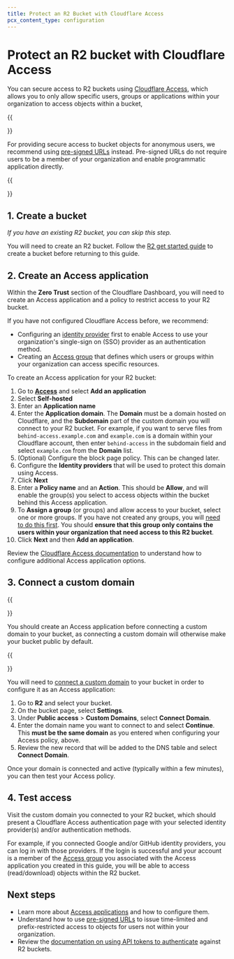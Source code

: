 ```yaml
---
title: Protect an R2 Bucket with Cloudflare Access
pcx_content_type: configuration
---
```


# Protect an R2 bucket with Cloudflare Access

You can secure access to R2 buckets using [Cloudflare Access](/cloudflare-one/applications/configure-apps/), which allows you to only allow specific users, groups or applications within your organization to access objects within a bucket,

{{<Aside type="note">}}

For providing secure access to bucket objects for anonymous users, we recommend using [pre-signed URLs](/r2/api/s3/presigned-urls/) instead. Pre-signed URLs do not require users to be a member of your organization and enable programmatic application directly.

{{</Aside>}}

## 1. Create a bucket

_If you have an existing R2 bucket, you can skip this step._

You will need to create an R2 bucket. Follow the [R2 get started guide](/r2/get-started/) to create a bucket before returning to this guide.

## 2. Create an Access application

Within the **Zero Trust** section of the Cloudflare Dashboard, you will need to create an Access application and a policy to restrict access to your R2 bucket.

If you have not configured Cloudflare Access before, we recommend:

* Configuring an [identity provider](/cloudflare-one/identity/) first to enable Access to use your organization's single-sign on (SSO) provider as an authentication method.
* Creating an [Access group](/cloudflare-one/identity/users/groups/#access-groups) that defines which users or groups within your organization can access specific resources.

To create an Access application for your R2 bucket:

1. Go to [**Access**](https://one.dash.cloudflare.com/?to=/:account/access/apps) and select **Add an application**
2. Select **Self-hosted**
3. Enter an **Application name**
4. Enter the **Application domain**. The **Domain** must be a domain hosted on Cloudflare, and the **Subdomain** part of the custom domain you will connect to your R2 bucket. For example, if you want to serve files from `behind-access.example.com` and `example.com` is a domain within your Cloudflare account, then enter `behind-access` in the subdomain field and select `example.com` from the **Domain** list. 
5. (Optional) Configure the block page policy. This can be changed later.
6. Configure the **Identity providers** that will be used to protect this domain using Access.
7. Click **Next**
8. Enter a **Policy name** and an **Action**. This should be **Allow**, and will enable the group(s) you select to access objects within the bucket behind this Access application.
9. To **Assign a group** (or groups) and allow access to your bucket, select one or more groups. If you have not created any groups, you will [need to do this first](/cloudflare-one/identity/users/groups/#access-groups). You should **ensure that this group only contains the users within your organization that need access to this R2 bucket**.
10. Click **Next** and then **Add an application**.

Review the [Cloudflare Access documentation](/cloudflare-one/applications/configure-apps/self-hosted-apps/) to understand how to configure additional Access application options.

## 3. Connect a custom domain

{{<Aside type="warning">}}

You should create an Access application before connecting a custom domain to your bucket, as connecting a custom domain will otherwise make your bucket public by default.

{{</Aside>}}

You will need to [connect a custom domain](/r2/buckets/public-buckets/#connect-a-bucket-to-a-custom-domain) to your bucket in order to configure it as an Access application:

1. Go to **R2** and select your bucket.
2. On the bucket page, select **Settings**.
3. Under **Public access** > **Custom Domains**, select **Connect Domain**.
5. Enter the domain name you want to connect to and select **Continue**. This **must be the same domain** as you entered when configuring your Access policy, above.
6. Review the new record that will be added to the DNS table and select **Connect Domain**.

Once your domain is connected and active (typically within a few minutes), you can then test your Access policy.

## 4. Test access

Visit the custom domain you connected to your R2 bucket, which should present a Cloudflare Access authentication page with your selected identity provider(s) and/or authentication methods.

For example, if you connected Google and/or GitHub identity providers, you can log in with those providers. If the login is successful and your account is a member of the [Access group](/cloudflare-one/identity/users/groups/#access-groups) you associated with the Access application you created in this guide, you will be able to access (read/download) objects within the R2 bucket.

## Next steps

* Learn more about [Access applications](/cloudflare-one/applications/configure-apps/) and how to configure them.
* Understand how to use [pre-signed URLs](/r2/api/s3/presigned-urls/) to issue time-limited and prefix-restricted access to objects for users not within your organization.
* Review the [documentation on using API tokens to authenticate](/r2/api/s3/tokens/) against R2 buckets.
